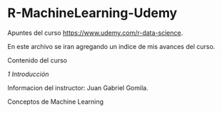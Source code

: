# R-MachineLearning-Udemy
Apuntes del curso https://www.udemy.com/r-data-science.

En este archivo se iran agregando un indice de mis avances del curso. 


Contenido del curso

*1 Introducción*
  
Informacion del instructor: Juan Gabriel Gomila.

Conceptos de Machine Learning


